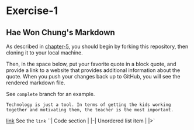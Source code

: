 # Exercise-1
## Hae Won Chung's Markdown
As described in [chapter-5](https://info201-s17.github.io/book/introduction-to-git-and-github.html), you should begin by forking this repository, then cloning it to your local machine.

Then, in the space below, put your favorite quote in a block quote, and provide a link to a website that provides additional information about the quote. When you push your changes back up to GitHub, you will see the rendered markdown file.

See `complete` branch for an example.
```
Technology is just a tool. In terms of getting the kids working together and motivating them, the teacher is the most important.
```
 [link](https://www.brainyquote.com/quotes/quotes/b/billgates390682.html)
See the `link`
``| Code section | |-| Unordered list item | |>`
